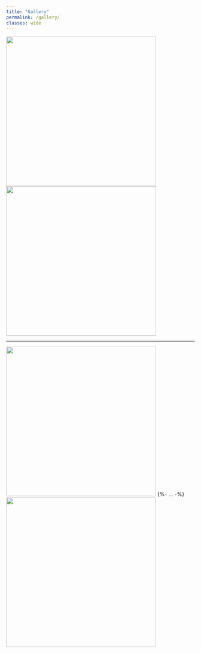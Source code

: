 ```yaml
---
title: "Gallery"
permalink: /gallery/
classes: wide
---
```


<img src="{{site.baseurl}}/images/photos/fig12b1_copy.png" width="400" height="400"/>
<img src="{{site.baseurl}}/images/photos/movie_w_pdf_2400x1380_0020_cropped.png" width="400" height="400"/>

---
<img src="{{site.baseurl}}/images/photos/jet3D_schematic_mod.png" width="400" height="400"/>
{%- ... -%}
<img src="{{site.baseurl}}/images/photos/jet_atmP_lamTurb_highRes.png" width="400" height="400"/>